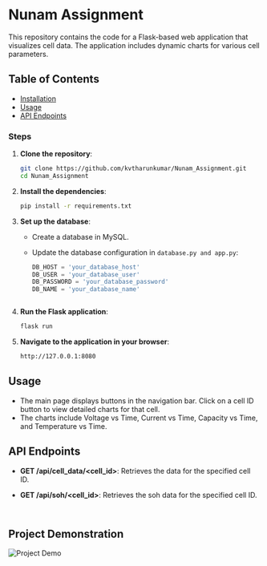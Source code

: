 # Nunam Assignment

This repository contains the code for a Flask-based web application that visualizes cell data. The application includes dynamic charts for various cell parameters.

## Table of Contents

- [Installation](#installation)
- [Usage](#usage)
- [API Endpoints](#api-endpoints)



### Steps

1. **Clone the repository**:

    ```bash
    git clone https://github.com/kvtharunkumar/Nunam_Assignment.git
    cd Nunam_Assignment
    ```



2. **Install the dependencies**:

    ```bash
    pip install -r requirements.txt
    ```

2. **Set up the database**:

    - Create a database in MySQL.
    - Update the database configuration in `database.py and app.py`:

        ```python
        DB_HOST = 'your_database_host'
        DB_USER = 'your_database_user'
        DB_PASSWORD = 'your_database_password'
        DB_NAME = 'your_database_name'
        ```

        ```

5. **Run the Flask application**:

    ```bash
    flask run
    ```

6. **Navigate to the application in your browser**:

    ```bash
    http://127.0.0.1:8080
    ```

## Usage

- The main page displays buttons in the navigation bar. Click on a cell ID button to view detailed charts for that cell.
- The charts include Voltage vs Time, Current vs Time, Capacity vs Time, and Temperature vs Time.

## API Endpoints

- **GET /api/cell_data/<cell_id>**: Retrieves the data for the specified cell ID.

- **GET /api/soh/<cell_id>**: Retrieves the soh data for the specified cell ID.
    ```


## Project Demonstration


![Project Demo]('\chrome_49xq0DKP0c')

